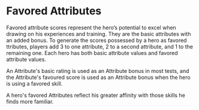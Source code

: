 # Favored Attributes

Favored attribute scores represent the hero’s potential to excel when drawing on his experiences and training.  They are the basic
attributes with an added bonus.  To generate the scores possessed by a hero as favored ttributes, players add 3 to one attribute, 
2 to a second attribute, and 1 to the remaining one.  Each hero has both basic attribute values and favored attribute values.

An Attribute's basic rating is used as an Attribute bonus in most tests, and the Attribute's favoured score is used as an Attribute bonus when the hero is using a favored skill.

A hero's favored Attributes reflect his greater affinity with those skills he finds more familiar.
